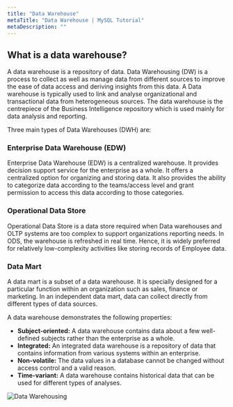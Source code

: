 ```yaml
---
title: "Data Warehouse"
metaTitle: "Data Warehouse | MySQL Tutorial"
metaDescription: ""
---
```


## What is a data warehouse?

A data warehouse is a repository of data. Data Warehousing (DW) is a process to collect as well as manage data from different sources to improve the ease of data access and deriving insights from this data. A Data warehouse is typically used to link and analyse organizational and transactional data from heterogeneous sources. The data warehouse is the centrepiece of the Business Intelligence repository which is used mainly for data analysis and reporting.

Three main types of Data Warehouses (DWH) are:

### Enterprise Data Warehouse (EDW)

Enterprise Data Warehouse (EDW) is a centralized warehouse. It provides decision support service for the enterprise as a whole. It offers a centralized option for organizing and storing data. It also provides the ability to categorize data according to the teams/access level and grant permission to access this data according to those categories.

### Operational Data Store

Operational Data Store is a data store required when Data warehouses and OLTP systems are too complex to support organizations reporting needs. In ODS, the warehouse is refreshed in real time. Hence, it is widely preferred for relatively low-complexity activities like storing records of Employee data.

### Data Mart

A data mart is a subset of a data warehouse. It is specially designed for a particular function within an organization such as sales, finance or marketing. In an independent data mart, data can collect directly from different types of data sources.

A data warehouse demonstrates the following properties:

- **Subject-oriented:** A data warehouse contains data about a few well-defined subjects rather than the enterprise as a whole.
- **Integrated:** An integrated data warehouse is a repository of data that contains information from various systems within an enterprise.
- **Non-volatile:** The data values in a database cannot be changed without access control and a  valid reason.
- **Time-variant:** A data warehouse contains historical data that can be used for different types of  analyses.

![Data Warehousing]( https://graphql-engine-cdn.hasura.io/learn-hasura/assets/database-mysql/Hasura_MySQL_55.png)
